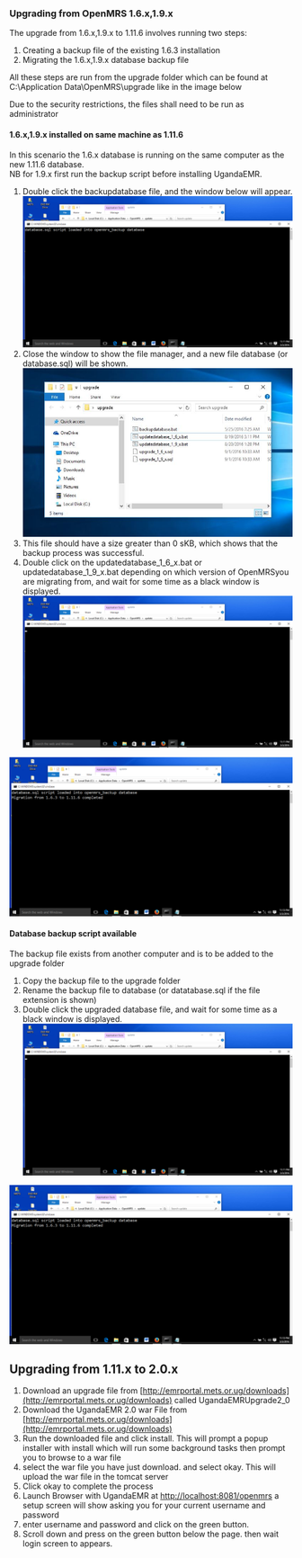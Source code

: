 ### Upgrading from OpenMRS 1.6.x,1.9.x

The upgrade from 1.6.x,1.9.x to 1.11.6 involves running two steps:

1. Creating a backup file of the existing 1.6.3 installation
2. Migrating the 1.6.x,1.9.x database backup file 

All these steps are run from the upgrade folder which can be found at C:\Application Data\OpenMRS\upgrade like in the image below

Due to the security restrictions, the files shall need to be run as administrator

#### 1.6.x,1.9.x installed on same machine as 1.11.6

In this scenario the 1.6.x database is running on the same computer as the new 1.11.6 database.  
NB for 1.9.x first run the backup script before installing UgandaEMR.

1. Double click the backupdatabase file, and the window below will appear. 
   ![Upgrade database backup complete](/images/upgrade/upgrade_database_backup_completed.png)
2. Close the window to show the file manager, and a new file database \(or database.sql\) will be shown.
   ![Upgrade folder location](/images/upgrade/upgrade_folder_1_6_x-1_9_x.jpg)
3. This file should have a size greater than 0 sKB, which shows that the backup process was successful.
4. Double click on the updatedatabase\_1\_6\_x.bat or updatedatabase\_1\_9\_x.bat depending on which version of OpenMRSyou are migrating from, and wait for some time as a black window is displayed.   
   ![Upgrade waiting for execution](/images/upgrade/upgrade_waiting_for_script_to_execute.png)

![Upgrade Successful](images/upgrade/upgrade_successful.png)

#### Database backup script available

The backup file exists from another computer and is to be added to the upgrade folder

1. Copy the backup file to the upgrade folder
2. Rename the backup file to database \(or datatabase.sql if the file extension is shown\)
3. Double click the upgraded database file, and wait for some time as a black window is displayed.   
   ![Upgrade waiting for execution](/images/upgrade/upgrade_waiting_for_script_to_execute.png)

![Upgrade Successful](/images/upgrade/upgrade_successful.png)

## **Upgrading from 1.11.x to 2.0.x**

1. Download an upgrade file from [http://emrportal.mets.or.ug/downloads](http://emrportal.mets.or.ug/downloads) called UgandaEMRUpgrade2\_0
2. Download the UgandaEMR 2.0 war File from [http://emrportal.mets.or.ug/downloads](http://emrportal.mets.or.ug/downloads)
3. Run the downloaded file and click install. This will prompt a popup installer with install which will run some background tasks then prompt you to browse to a war file
4. select the war file you have just download. and select okay. This will upload the war file in the tomcat server
5. Click okay to complete the process
6. Launch Browser with UgandaEMR at [http://localhost:8081/openmrs](http://localhost:8081/openmrs) a setup screen will show asking you for your current username and password
7. enter username and password and click on the green button.
8. Scroll down and press on the green button below the page. then wait login screen to appears.



